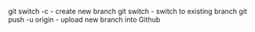 git switch -c <branchname> - create new branch
git switch <branchname> - switch to existing branch
git push -u origin <branchname> - upload new branch into Github
